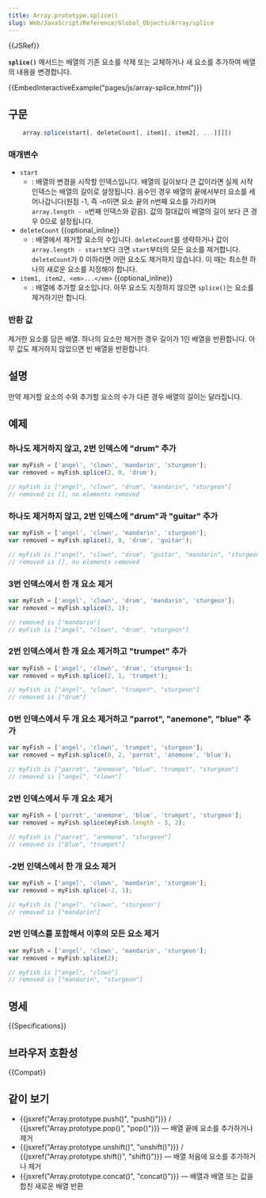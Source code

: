 ```yaml
---
title: Array.prototype.splice()
slug: Web/JavaScript/Reference/Global_Objects/Array/splice
---
```

{{JSRef}}

**`splice()`** 메서드는 배열의 기존 요소를 삭제 또는 교체하거나 새 요소를 추가하여 배열의 내용을 변경합니다.

{{EmbedInteractiveExample("pages/js/array-splice.html")}}

## 구문

```js
    array.splice(start[, deleteCount[, item1[, item2[, ...]]]])
```

### 매개변수

- `start`
  - : 배열의 변경을 시작할 인덱스입니다. 배열의 길이보다 큰 값이라면 실제 시작 인덱스는 배열의 길이로 설정됩니다.
    음수인 경우 배열의 끝에서부터 요소를 세어나갑니다(원점 -1, 즉 -n이면 요소 끝의 n번째 요소를 가리키며 `array.length - n`번째 인덱스와 같음). 값의 절대값이 배열의 길이 보다 큰 경우 0으로 설정됩니다.
- `deleteCount` {{optional_inline}}
  - : 배열에서 제거할 요소의 수입니다.
    `deleteCount`를 생략하거나 값이 `array.length - start`보다 크면 `start`부터의 모든 요소를 제거합니다.
    `deleteCount`가 0 이하라면 어떤 요소도 제거하지 않습니다. 이 때는 최소한 하나의 새로운 요소를 지정해야 합니다.
- `item1, item2, <em>...</em>` {{optional_inline}}
  - : 배열에 추가할 요소입니다. 아무 요소도 지정하지 않으면 `splice()`는 요소를 제거하기만 합니다.

### 반환 값

제거한 요소를 담은 배열. 하나의 요소만 제거한 경우 길이가 1인 배열을 반환합니다. 아무 값도 제거하지 않았으면 빈 배열을 반환합니다.

## 설명

만약 제거할 요소의 수와 추가할 요소의 수가 다른 경우 배열의 길이는 달라집니다.

## 예제

### 하나도 제거하지 않고, 2번 인덱스에 "drum" 추가

```js
var myFish = ['angel', 'clown', 'mandarin', 'sturgeon'];
var removed = myFish.splice(2, 0, 'drum');

// myFish is ["angel", "clown", "drum", "mandarin", "sturgeon"]
// removed is [], no elements removed
```

### 하나도 제거하지 않고, 2번 인덱스에 "drum"과 "guitar" 추가

```js
var myFish = ['angel', 'clown', 'mandarin', 'sturgeon'];
var removed = myFish.splice(2, 0, 'drum', 'guitar');

// myFish is ["angel", "clown", "drum", "guitar", "mandarin", "sturgeon"]
// removed is [], no elements removed
```

### 3번 인덱스에서 한 개 요소 제거

```js
var myFish = ['angel', 'clown', 'drum', 'mandarin', 'sturgeon'];
var removed = myFish.splice(3, 1);

// removed is ["mandarin"]
// myFish is ["angel", "clown", "drum", "sturgeon"]
```

### 2번 인덱스에서 한 개 요소 제거하고 "trumpet" 추가

```js
var myFish = ['angel', 'clown', 'drum', 'sturgeon'];
var removed = myFish.splice(2, 1, 'trumpet');

// myFish is ["angel", "clown", "trumpet", "sturgeon"]
// removed is ["drum"]
```

### 0번 인덱스에서 두 개 요소 제거하고 "parrot", "anemone", "blue" 추가

```js
var myFish = ['angel', 'clown', 'trumpet', 'sturgeon'];
var removed = myFish.splice(0, 2, 'parrot', 'anemone', 'blue');

// myFish is ["parrot", "anemone", "blue", "trumpet", "sturgeon"]
// removed is ["angel", "clown"]
```

### 2번 인덱스에서 두 개 요소 제거

```js
var myFish = ['parrot', 'anemone', 'blue', 'trumpet', 'sturgeon'];
var removed = myFish.splice(myFish.length - 3, 2);

// myFish is ["parrot", "anemone", "sturgeon"]
// removed is ["blue", "trumpet"]
```

### -2번 인덱스에서 한 개 요소 제거

```js
var myFish = ['angel', 'clown', 'mandarin', 'sturgeon'];
var removed = myFish.splice(-2, 1);

// myFish is ["angel", "clown", "sturgeon"]
// removed is ["mandarin"]
```

### 2번 인덱스를 포함해서 이후의 모든 요소 제거

```js
var myFish = ['angel', 'clown', 'mandarin', 'sturgeon'];
var removed = myFish.splice(2);

// myFish is ["angel", "clown"]
// removed is ["mandarin", "sturgeon"]
```

## 명세

{{Specifications}}

## 브라우저 호환성

{{Compat}}

## 같이 보기

- {{jsxref("Array.prototype.push()", "push()")}} / {{jsxref("Array.prototype.pop()", "pop()")}} — 배열 끝에 요소를 추가하거나 제거
- {{jsxref("Array.prototype.unshift()", "unshift()")}} / {{jsxref("Array.prototype.shift()", "shift()")}} — 배열 처음에 요소를 추가하거나 제거
- {{jsxref("Array.prototype.concat()", "concat()")}} — 배열과 배열 또는 값을 합친 새로운 배열 반환
